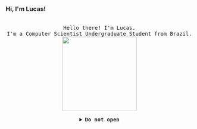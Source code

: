 ### Hi, I'm Lucas! 
<p align="center">
  <br>
  <samp>
    Hello there! I'm Lucas.
    <br>I'm a Computer Scientist Undergraduate Student from Brazil.<br>

</samp>

  <img src="https://media.giphy.com/media/j5oP7zSilio3SewxAA/giphy.gif" width="200"/>

</p>


<details align="center">

<summary> <b> <samp> Do not open </samp></b></summary>
<samp>
 <b><h2 style="color: #fc6203">“I think it’s very important to have a feedback loop, where you’re constantly thinking about what you’ve done and how you could be doing it better.” - Elon Musk</h2> </b>

<img src="https://media.giphy.com/media/l0HlQofkZJvL36OIM/giphy.gif" width="200"/>

Current Company: <a href="https://sambatech.com/">Sambatech</a>

<p align="center">
<a href="https://www.linkedin.com/in/lucasbaquino" target="_blank">
    <img src="https://img.shields.io/badge/LinkedIn-%230077B5.svg?&style=flat-square&logo=linkedin&logoColor=white" alt="LinkedIn">
  </a>
  <a href="https://github.com/lucasbaquinoo" target="_blank">
    <img src="https://img.shields.io/badge/-Github-000?style=flat-square&logo=Github&logoColor=white&link" alt="GitHub">
  </a>
  <a href="https://www.instagram.com/xcaluca" target="_blank">
    <img src="https://img.shields.io/badge/Instagram-%23E4405F.svg?&style=flat-square&logo=instagram&logoColor=white" alt="Instagram">
  </a>
  <a href="https://www.facebook.com/lucasbataquino/" target="_blank">
    <img src="https://img.shields.io/badge/Facebook-%231877F2.svg?&style=flat-square&logo=facebook&logoColor=white" alt="Facebook">
  </a>
</p> 


</samp>
</details>
